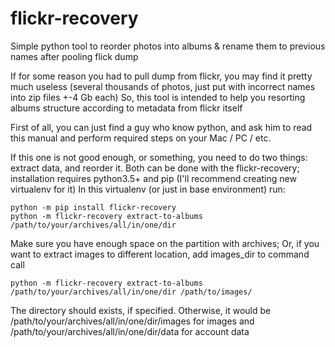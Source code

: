 # flickr-recovery
Simple python tool to reorder photos into albums &amp; rename them to previous names after pooling flick dump

If for some reason you had to pull dump from flickr, you may find it pretty much useless
(several thousands of photos, just put with incorrect names into zip files +-4 Gb each)
So, this tool is intended to help you resorting albums structure according to
metadata from flickr itself


First of all, you can just find a guy who know python, and ask him to read this manual and perform required steps on your Mac / PC / etc.

If this one is not good enough, or something, you need to do two things: extract data, and reorder it. Both can be done with the flickr-recovery;
installation requires python3.5+ and pip (I'll recommend creating new virtualenv for it)
In this virtualenv (or just in base environment) run:
```shell
python -m pip install flickr-recovery
python -m flickr-recovery extract-to-albums /path/to/your/archives/all/in/one/dir
```

Make sure you have enough space on the partition with archives;
Or, if you want to extract images to different location, add images_dir to command call

```shell
python -m flickr-recovery extract-to-albums /path/to/your/archives/all/in/one/dir /path/to/images/
```

The directory should exists, if specified. Otherwise, it would be /path/to/your/archives/all/in/one/dir/images for images
and /path/to/your/archives/all/in/one/dir/data for account data
